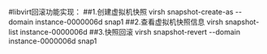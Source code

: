 #libvirt回滚功能实现：
##1.创建虚拟机快照
	virsh snapshot-create-as --domain instance-0000006d snap1
##2.查看虚拟机快照信息
	virsh snapshot-list instance-0000006d
##3.快照回滚
	virsh snapshot-revert --domain instance-0000006d snap1


